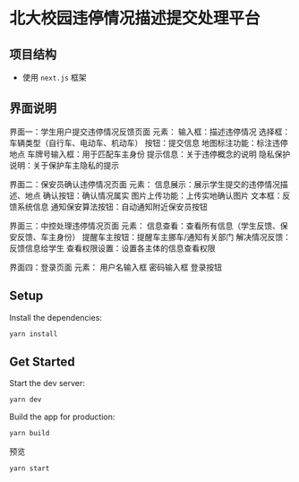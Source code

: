 # 北大校园违停情况描述提交处理平台

## 项目结构

- 使用 `next.js` 框架

## 界面说明

界面一：学生用户提交违停情况反馈页面
元素：
输入框：描述违停情况
选择框：车辆类型（自行车、电动车、机动车）
按钮：提交信息
地图标注功能：标注违停地点
车牌号输入框：用于匹配车主身份
提示信息：关于违停概念的说明
隐私保护说明：关于保护车主隐私的提示

界面二：保安员确认违停情况页面
元素：
信息展示：展示学生提交的违停情况描述、地点
确认按钮：确认情况属实
图片上传功能：上传实地确认图片
文本框：反馈系统信息
通知保安算法按钮：自动通知附近保安员按钮

界面三：中控处理违停情况页面
元素：
信息查看：查看所有信息（学生反馈、保安反馈、车主身份）
提醒车主按钮：提醒车主挪车/通知有关部门
解决情况反馈：反馈信息给学生
查看权限设置：设置各主体的信息查看权限

界面四：登录页面
元素：
用户名输入框
密码输入框
登录按钮

## Setup

Install the dependencies:

```bash
yarn install
```

## Get Started

Start the dev server:

```bash
yarn dev
```

Build the app for production:

```bash
yarn build
```

预览
```bash
yarn start
```
